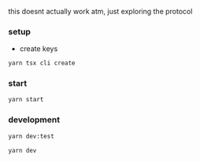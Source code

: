 this doesnt actually work atm,
just exploring the protocol

### setup

- create keys
```bash
yarn tsx cli create
```

### start

```bash
yarn start
```

### development

```bash
yarn dev:test
```

```bash
yarn dev
```
